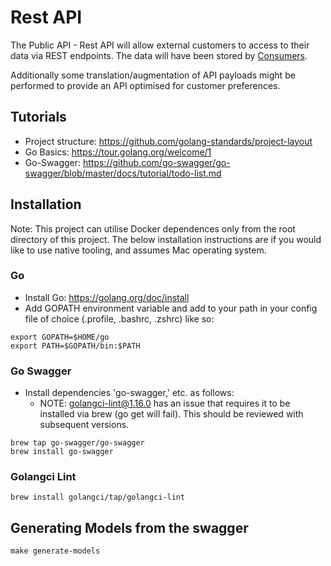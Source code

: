# Rest API

The Public API - Rest API will allow external customers to access to their data via REST endpoints. The data will have been stored by [Consumers](../consumers/README.md).

Additionally some translation/augmentation of API payloads might be performed to provide an API optimised for customer preferences.

## Tutorials

* Project structure: https://github.com/golang-standards/project-layout
* Go Basics: https://tour.golang.org/welcome/1
* Go-Swagger: https://github.com/go-swagger/go-swagger/blob/master/docs/tutorial/todo-list.md

## Installation

Note: This project can utilise Docker dependences only from the root directory of this project.  The below installation instructions are if you would like to use native tooling, and assumes Mac operating system.

### Go

* Install Go: https://golang.org/doc/install
* Add GOPATH environment variable and add to your path in your config file of choice (.profile, .bashrc, .zshrc) like so:
```
export GOPATH=$HOME/go
export PATH=$GOPATH/bin:$PATH
```

### Go Swagger

* Install dependencies 'go-swagger,' etc. as follows:
  * NOTE: golangci-lint@1.16.0 has an issue that requires it to be installed via brew (go get will fail). This should be reviewed with subsequent versions.
```
brew tap go-swagger/go-swagger 
brew install go-swagger
```

### Golangci Lint

```
brew install golangci/tap/golangci-lint
```

## Generating Models from the swagger

```
make generate-models
```
